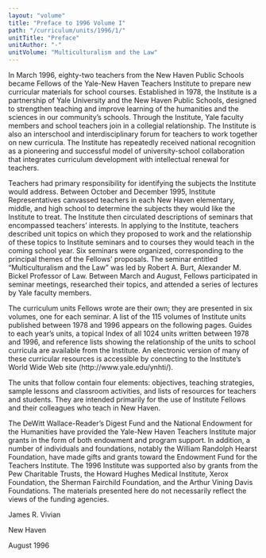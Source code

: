 ```yaml
---
layout: "volume"
title: "Preface to 1996 Volume I"
path: "/curriculum/units/1996/1/"
unitTitle: "Preface"
unitAuthor: "-"
unitVolume: "Multiculturalism and the Law"
---
```

<body>
<p>
	In March 1996, eighty-two teachers from the New Haven Public Schools became Fellows of the Yale-New Haven Teachers Institute to prepare new curricular materials for school courses. Established in 1978, the Institute is a partnership of Yale University and the New Haven Public Schools, designed to strengthen teaching and improve learning of the humanities and the sciences in our community’s schools. Through the Institute, Yale faculty members and school teachers join in a collegial relationship. The Institute is also an interschool and interdisciplinary forum for teachers to work together on new curricula. The Institute has repeatedly received national recognition as a pioneering and successful model of university-school collaboration that integrates curriculum development with intellectual renewal for teachers.  
</p>
<p>
	Teachers had primary responsibility for identifying the subjects the Institute would address. Between October and December 1995, Institute Representatives canvassed teachers in each New Haven elementary, middle, and high school to determine the subjects they would like the Institute to treat. The Institute then circulated descriptions of seminars that encompassed teachers’ interests. In applying to the Institute, teachers described unit topics on which they proposed to work and the relationship of these topics to Institute seminars and to courses they would teach in the coming school year. Six seminars were organized, corresponding to the principal themes of the Fellows’ proposals. The seminar entitled “Multiculturalism and the Law” was led by Robert A. Burt, Alexander M. Bickel Professor of Law. Between March and August, Fellows participated in seminar meetings, researched their topics, and attended a series of lectures by Yale faculty members. 
</p>
<p>
	The curriculum units Fellows wrote are their own; they are presented in six volumes, one for each seminar. A list of the 115 volumes of Institute units published between 1978 and 1996 appears on the following pages. Guides to each year’s units, a topical Index of all 1024 units written between 1978 and 1996, and reference lists showing the relationship of the units to school curricula are available from the Institute. An electronic version of many of these curricular resources is accessible by connecting to the Institute’s World Wide Web site (http://www.yale.edu/ynhti/).
</p>
<p>
	The units that follow contain four elements: objectives, teaching strategies, sample lessons and classroom activities, and lists of resources for teachers and students. They are intended primarily for the use of Institute Fellows and their colleagues who teach in New Haven. 
</p>
<p>
	The DeWitt Wallace-Reader’s Digest Fund and the National Endowment for the Humanities have provided the Yale-New Haven Teachers Institute major grants in the form of both endowment and program support. In addition, a number of individuals and foundations, notably the William Randolph Hearst Foundation, have made gifts and grants toward the Endowment Fund for the Teachers Institute. The 1996 Institute was supported also by grants from the Pew Charitable Trusts, the Howard Hughes Medical Institute, Xerox Foundation, the Sherman Fairchild Foundation, and the Arthur Vining Davis Foundations. The materials presented here do not necessarily reflect the views of the funding agencies. 
</p>
<p>
James R. Vivian
</p>
<p>
New Haven
</p>
<p>
August 1996
</p>
</body>